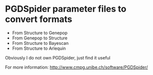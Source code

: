 # PGDSpider parameter files to convert formats

- From Structure to Genepop
- From Genepop to Structure
- From Structure to Bayescan
- From Structure to Arlequin

Obviously I do not own PGDSpider, just find it useful

For more information:
http://www.cmpg.unibe.ch/software/PGDSpider/
